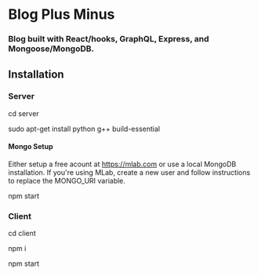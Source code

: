 # Blog Plus Minus
### Blog built with React/hooks, GraphQL, Express, and Mongoose/MongoDB.

## Installation
### Server
cd server
  
sudo apt-get install python g++ build-essential

#### Mongo Setup
Either setup a free acount at https://mlab.com or use a local MongoDB installation. If you're using MLab, create a new user and follow instructions to replace the MONGO_URI variable.

npm start

### Client
cd client
  
npm i
  
npm start